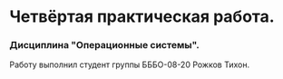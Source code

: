 <h1>Четвёртая практическая работа.</h1>
<h3>Дисциплина "Операционные системы".</h3>
  <p>Работу выполнил студент группы БББО-08-20 Рожков Тихон.</p>
